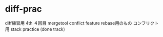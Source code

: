# diff-prac
diff練習用 4th
４回目
mergetool conflict
feature
rebase用のもの コンフリクト用
stack practice (done track)
